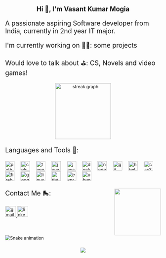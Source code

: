 <h2 align="center">Hi 👋, I'm Vasant Kumar Mogia</h2>
<p align="left" style="font-size: 1.5em;">A passionate aspiring Software developer from India, currently in 2nd year IT major.</p>
<p align="left" style="font-size: 1.5em;">I'm currently working on 🏌️‍♂️: some projects</p>
<p align="left" style="font-size: 1.5em;">Would love to talk about ⛳️: CS, Novels and video games!</p>
<div align="center">
  <img src="https://streak-stats.demolab.com?user=DSCmatter&locale=en&mode=weekly&theme=graywhite&hide_border=false&border_radius=10" height="180" alt="streak graph"  />
</div>

###

<p align="left" style="font-size: 1.5em;">Languages and Tools 🎯:</p>

###

<div align="left">
  <img src="https://cdn.jsdelivr.net/gh/devicons/devicon/icons/python/python-original.svg" height="30" alt="python logo"  />
  <img width="12" />
  <img src="https://cdn.jsdelivr.net/gh/devicons/devicon/icons/cplusplus/cplusplus-original.svg" height="30" alt="cplusplus logo"  />
  <img width="12" />
  <img src="https://cdn.jsdelivr.net/gh/devicons/devicon/icons/typescript/typescript-original.svg" height="30" alt="typescript logo"  />
  <img width="12" />
  <img src="https://cdn.jsdelivr.net/gh/devicons/devicon/icons/javascript/javascript-original.svg" height="30" alt="javascript logo"  />
  <img width="12" />
  <img src="https://cdn.jsdelivr.net/gh/devicons/devicon/icons/java/java-original.svg" height="30" alt="java logo"  />
  <img width="12" />
  <img src="https://cdn.simpleicons.org/docker/2496ED" height="30" alt="docker logo"  />
  <img width="12" />
  <img src="https://cdn.simpleicons.org/nodedotjs/339933" height="30" alt="nodejs logo"  />
  <img width="12" />
  <img src="https://cdn.jsdelivr.net/gh/devicons/devicon/icons/git/git-original.svg" height="30" alt="git logo"  />
  <img width="12" />
  <img src="https://cdn.jsdelivr.net/gh/devicons/devicon/icons/html5/html5-original.svg" height="30" alt="html5 logo"  />
  <img width="12" />
  <img src="https://cdn.jsdelivr.net/gh/devicons/devicon/icons/css3/css3-original.svg" height="30" alt="css3 logo"  />
  <img width="12" />
  <img src="https://cdn.jsdelivr.net/gh/devicons/devicon/icons/firebase/firebase-plain.svg" height="30" alt="firebase logo"  />
  <img width="12" />
  <img src="https://cdn.jsdelivr.net/gh/devicons/devicon/icons/googlecloud/googlecloud-original.svg" height="30" alt="googlecloud logo"  />
  <img width="12" />
  <img src="https://cdn.simpleicons.org/linux/FCC624" height="30" alt="linux logo"  />
  <img width="12" />
  <img src="https://cdn.jsdelivr.net/gh/devicons/devicon/icons/mysql/mysql-original.svg" height="30" alt="mysql logo"  />
  <img width="12" />
  <img src="https://skillicons.dev/icons?i=express" height="30" alt="express logo"  />
  <img width="12" />
  <img src="https://cdn.simpleicons.org/ubuntu/E95420" height="30" alt="ubuntu logo"  />
</div>

###

<div align="left">
</div>

###

<img align="right" height="150" src="https://i.giphy.com/media/v1.Y2lkPTc5MGI3NjExaGQ4M3Q5OXgwczlsbGYwbW4zcnlkcWNndHl6ZjV5eWdpamJsYXk5aiZlcD12MV9pbnRlcm5hbF9naWZfYnlfaWQmY3Q9Zw/G7CxT9faHs9WUr9Bqf/giphy.gif"  />

###

<p align="left" style="font-size: 1.5em;">Contact Me 🛼:</p>

<div align="left">
  <a href="mailto:vasant.mogia@gmail.com" target="_blank">
    <img src="https://img.shields.io/static/v1?message=Gmail&logo=gmail&label=&color=D14836&logoColor=white&labelColor=&style=for-the-badge" height="35" alt="gmail logo"  />
  </a>
  <a href="https://www.linkedin.com/in/vasant-kumar-mogia-752aa52a1/" target="_blank">
    <img src="https://img.shields.io/static/v1?message=LinkedIn&logo=linkedin&label=&color=0077B5&logoColor=white&labelColor=&style=for-the-badge" height="35" alt="linkedin logo"  />
  </a>
</div>

###

<br clear="both">

<img src="https://raw.githubusercontent.com/DSCmatter/DSCmatter/output/snake.svg" alt="Snake animation" />

###

<div align="center">
  <img src="https://profile-counter.glitch.me/DSCmatter/count.svg?"  />
</div>

###
